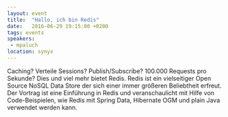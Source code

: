 ```yaml
---
layout: event
title:  "Hallo, ich bin Redis"
date:   2016-06-29 19:15:00 +0200
tags: events
speakers: 
 - mpaluch
location: synyx
---
```


Caching? Verteile Sessions? Publish/Subscribe? 100.000 Requests pro Sekunde? Dies und viel mehr bietet Redis. Redis ist ein vielseitiger Open Source NoSQL Data Store der sich einer immer größeren Beliebtheit erfreut. Der Vortrag ist eine Einführung in Redis und veranschaulicht mit Hilfe von Code-Beispielen, wie Redis mit Spring Data, Hibernate OGM und plain Java verwendet werden kann.
